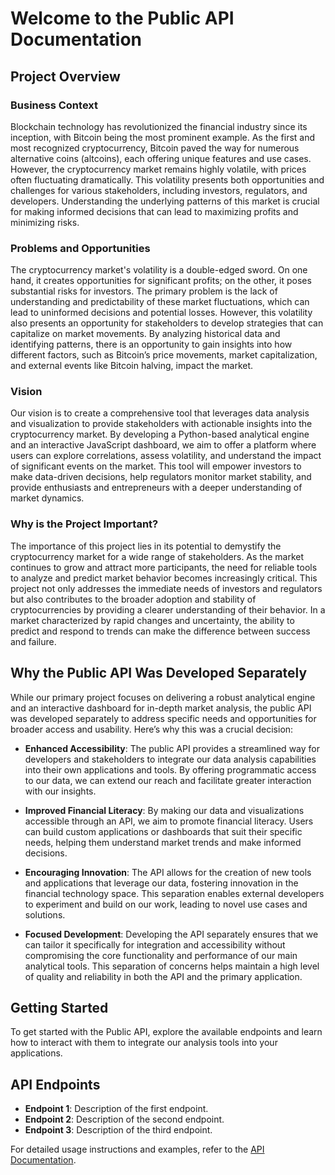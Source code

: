 # Welcome to the Public API Documentation

## Project Overview

### Business Context

Blockchain technology has revolutionized the financial industry since its inception, with Bitcoin being the most prominent example. As the first and most recognized cryptocurrency, Bitcoin paved the way for numerous alternative coins (altcoins), each offering unique features and use cases. However, the cryptocurrency market remains highly volatile, with prices often fluctuating dramatically. This volatility presents both opportunities and challenges for various stakeholders, including investors, regulators, and developers. Understanding the underlying patterns of this market is crucial for making informed decisions that can lead to maximizing profits and minimizing risks.

### Problems and Opportunities

The cryptocurrency market's volatility is a double-edged sword. On one hand, it creates opportunities for significant profits; on the other, it poses substantial risks for investors. The primary problem is the lack of understanding and predictability of these market fluctuations, which can lead to uninformed decisions and potential losses. However, this volatility also presents an opportunity for stakeholders to develop strategies that can capitalize on market movements. By analyzing historical data and identifying patterns, there is an opportunity to gain insights into how different factors, such as Bitcoin’s price movements, market capitalization, and external events like Bitcoin halving, impact the market.

### Vision

Our vision is to create a comprehensive tool that leverages data analysis and visualization to provide stakeholders with actionable insights into the cryptocurrency market. By developing a Python-based analytical engine and an interactive JavaScript dashboard, we aim to offer a platform where users can explore correlations, assess volatility, and understand the impact of significant events on the market. This tool will empower investors to make data-driven decisions, help regulators monitor market stability, and provide enthusiasts and entrepreneurs with a deeper understanding of market dynamics.

### Why is the Project Important?

The importance of this project lies in its potential to demystify the cryptocurrency market for a wide range of stakeholders. As the market continues to grow and attract more participants, the need for reliable tools to analyze and predict market behavior becomes increasingly critical. This project not only addresses the immediate needs of investors and regulators but also contributes to the broader adoption and stability of cryptocurrencies by providing a clearer understanding of their behavior. In a market characterized by rapid changes and uncertainty, the ability to predict and respond to trends can make the difference between success and failure.

## Why the Public API Was Developed Separately

While our primary project focuses on delivering a robust analytical engine and an interactive dashboard for in-depth market analysis, the public API was developed separately to address specific needs and opportunities for broader access and usability. Here’s why this was a crucial decision:

- **Enhanced Accessibility**: The public API provides a streamlined way for developers and stakeholders to integrate our data analysis capabilities into their own applications and tools. By offering programmatic access to our data, we can extend our reach and facilitate greater interaction with our insights.

- **Improved Financial Literacy**: By making our data and visualizations accessible through an API, we aim to promote financial literacy. Users can build custom applications or dashboards that suit their specific needs, helping them understand market trends and make informed decisions.

- **Encouraging Innovation**: The API allows for the creation of new tools and applications that leverage our data, fostering innovation in the financial technology space. This separation enables external developers to experiment and build on our work, leading to novel use cases and solutions.

- **Focused Development**: Developing the API separately ensures that we can tailor it specifically for integration and accessibility without compromising the core functionality and performance of our main analytical tools. This separation of concerns helps maintain a high level of quality and reliability in both the API and the primary application.

## Getting Started

To get started with the Public API, explore the available endpoints and learn how to interact with them to integrate our analysis tools into your applications.

## API Endpoints

- **Endpoint 1**: Description of the first endpoint.
- **Endpoint 2**: Description of the second endpoint.
- **Endpoint 3**: Description of the third endpoint.

For detailed usage instructions and examples, refer to the [API Documentation](link-to-detailed-api-docs).